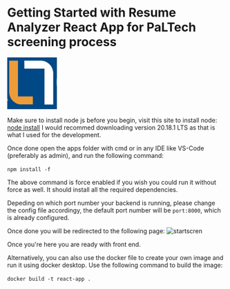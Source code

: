 # Getting Started with Resume Analyzer React App for PaLTech screening process 
![logo](public/palogo.png)

Make sure to install node js before you begin, visit this site to install node: [node install](https://nodejs.org/en/download/package-manager) I would recommed downloading version 20.18.1 LTS as that is what I used for the development. 

Once done open the apps folder with cmd or in any IDE like VS-Code (preferably as admin), and run the following command:

`npm install -f`

The above command is force enabled if you wish you could run it without force as well. It should install all the required dependencies. 

Depeding on which port number your backend is running, please change the config file accordingy, the default port number will be `port:8000`, which is already configured. 

Once done you will be redirected to the following page:
![startscren](/images/initial.png)

Once you're here you are ready with front end. 

Alternatively, you can also use the docker file to create your own image and run it using docker desktop. 
Use the following command to build the image:

`docker build -t react-app .`





